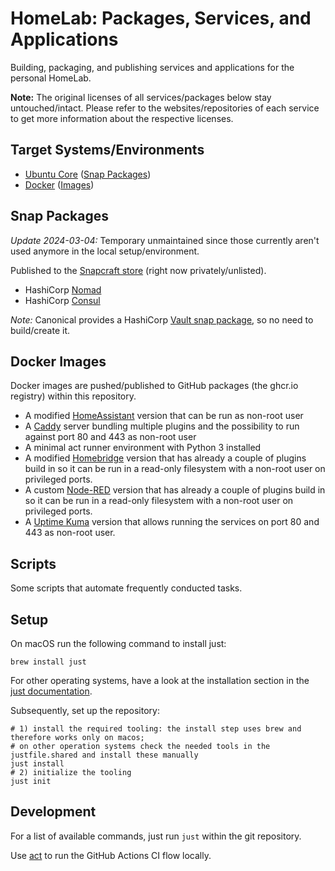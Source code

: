 # HomeLab: Packages, Services, and Applications

Building, packaging, and publishing services and applications for the personal HomeLab.

**Note:** The original licenses of all services/packages below stay untouched/intact. Please refer to the websites/repositories of each service to get more information about the respective licenses.

## Target Systems/Environments

- [Ubuntu Core](https://ubuntu.com/core) ([Snap Packages](https://snapcraft.io/))
- [Docker](https://www.docker.com/) ([Images](https://hub.docker.com/))

## Snap Packages

_Update 2024-03-04:_ Temporary unmaintained since those currently aren't used anymore in the local setup/environment.

Published to the [Snapcraft store](https://snapcraft.io/) (right now privately/unlisted).

- HashiCorp [Nomad](https://www.nomadproject.io/)
- HashiCorp [Consul](https://www.consul.io/)

_Note:_ Canonical provides a HashiCorp [Vault snap package](https://snapcraft.io/vault), so no need to build/create it.

## Docker Images

Docker images are pushed/published to GitHub packages (the ghcr.io registry) within this repository.

- A modified [HomeAssistant](https://www.home-assistant.io/) version that can be run as non-root user
- A [Caddy](https://caddyserver.com/) server bundling multiple plugins and the possibility to run against port 80 and 443 as non-root user
- A minimal act runner environment with Python 3 installed
- A modified [Homebridge](https://homebridge.io) version that has already a couple of plugins build in so it can be run in a read-only filesystem with a non-root user on privileged ports.
- A custom [Node-RED](https://nodered.org) version that has already a couple of plugins build in so it can be run in a read-only filesystem with a non-root user on privileged ports.
- A [Uptime Kuma](https://uptime.kuma.pet) version that allows running the services on port 80 and 443 as non-root user.

## Scripts

Some scripts that automate frequently conducted tasks.

## Setup

On macOS run the following command to install just:

```shell
brew install just
```

For other operating systems, have a look at the installation section in the [just documentation](https://github.com/casey/just/tree/df8eabb3ef705e0807b863db2a0c99061f691bbe#packages=).

Subsequently, set up the repository:

```shell
# 1) install the required tooling: the install step uses brew and therefore works only on macos;
# on other operation systems check the needed tools in the justfile.shared and install these manually
just install
# 2) initialize the tooling
just init
```

## Development

For a list of available commands, just run `just` within the git repository.

Use [act](https://github.com/nektos/act) to run the GitHub Actions CI flow locally.
